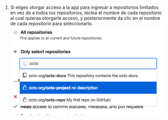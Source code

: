 1. Si eliges otorgar acceso a la app para ingresar a repositorios limitados en vez de a todos tus repositorios, teclea el nombre de cada repositorio al cual quieras otorgarle acceso, y posteriormente da clic en el nombre de cada repositorio para seleccionarlo. ![Campo para seleccionar los repositorios a los cuales dejarás ingresar a la app](/assets/images/help/marketplace/marketplace-select-repo-field.png)

